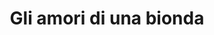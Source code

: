 ---
layout: post
title: Gli amori di una bionda
director: Miloš Forman
year: 1987
cover: amori-di-una-bionda.jpg
local_cover: true
---